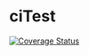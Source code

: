 # ciTest

[![Coverage Status](https://coveralls.io/repos/github/FranciscoPereira987/ciTest/badge.svg?branch=main)](https://coveralls.io/github/FranciscoPereira987/ciTest?branch=main)
